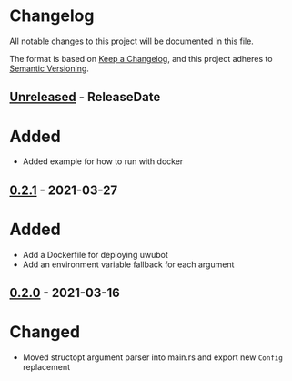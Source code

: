 # Changelog
All notable changes to this project will be documented in this file.

The format is based on [Keep a Changelog](https://keepachangelog.com/en/1.0.0/),
and this project adheres to [Semantic Versioning](https://semver.org/spec/v2.0.0.html).

<!-- next-header -->

## [Unreleased] - ReleaseDate
# Added
- Added example for how to run with docker

## [0.2.1] - 2021-03-27
# Added
- Add a Dockerfile for deploying uwubot
- Add an environment variable fallback for each argument

## [0.2.0] - 2021-03-16
# Changed
- Moved structopt argument parser into main.rs and export new `Config` replacement

<!-- next-url -->
[Unreleased]: https://github.com/yaahc/uwubot/compare/v0.2.1...HEAD
[0.2.1]: https://github.com/yaahc/uwubot/compare/v0.2.0...v0.2.1
[0.2.0]: https://github.com/yaahc/uwubot/releases/tag/v0.2.0
